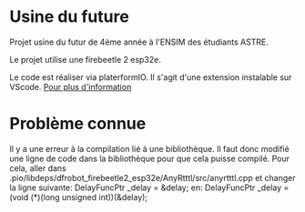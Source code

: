 # Usine du future
Projet usine du futur de 4ème année à l'ENSIM des étudiants ASTRE. 

Le projet utilise une firebeetle 2 esp32e.

Le code est réaliser via platerformIO. Il s'agit d'une extension instalable sur VScode. 
[Pour plus d'information](https://platformio.org)

# Problème connue
Il y a une erreur à la compilation lié à une bibliothèque. Il faut donc modifié une ligne de code dans la bibliothèque pour que cela puisse compilé. Pour cela, 
aller dans .pio/libdeps/dfrobot_firebeetle2_esp32e/AnyRtttl/src/anyrtttl.cpp et changer la ligne suivante: 
DelayFuncPtr _delay = &delay; 
en:
DelayFuncPtr _delay = (void (*)(long unsigned int))(&delay);

